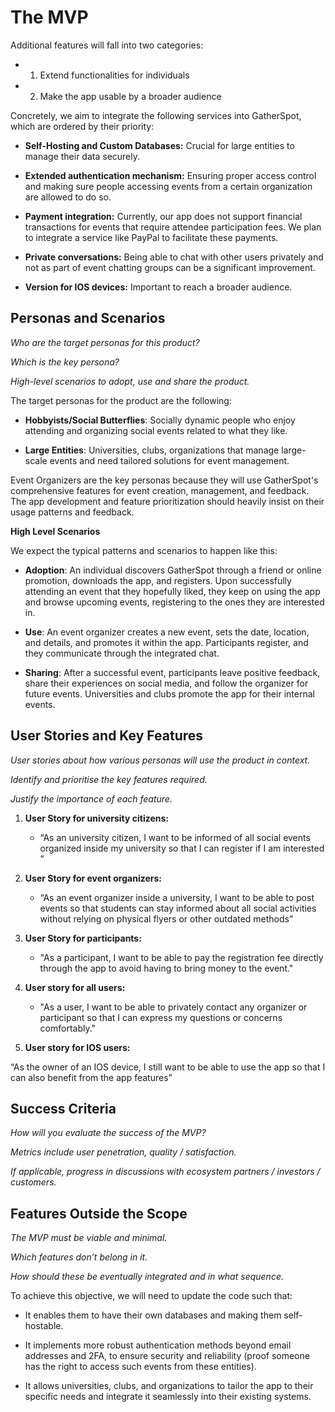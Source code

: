 # The MVP


Additional features will fall into two categories:

- 1. Extend functionalities for individuals 
- 2. Make the app usable by a broader audience


Concretely, we aim to integrate the following services into GatherSpot, which are ordered by their priority:


- **Self-Hosting and Custom Databases:** Crucial for large entities to manage their data securely.


- **Extended authentication mechanism:** Ensuring proper access control and making sure people accessing events from a certain organization are allowed to do so.


- **Payment integration:** Currently, our app does not support financial transactions for events that require attendee participation fees. We plan to integrate a service like PayPal to facilitate these payments.


- **Private conversations:** Being able to chat with other users privately and not as part of event chatting groups can be a significant improvement.


- **Version for IOS devices:** Important to reach a broader audience.

## Personas and Scenarios

*Who are the target personas for this product?*

*Which is the key persona?*

*High-level scenarios to adopt, use and share the product.*

The target personas for the product are the following:

- **Hobbyists/Social Butterflies**: Socially dynamic people who enjoy attending and organizing social events related to what they like.


- **Large Entities**: Universities, clubs, organizations that manage large-scale events and need tailored solutions for event management.

Event Organizers are the key personas because they will use GatherSpot's comprehensive features for event creation, management, and feedback. The app development and feature prioritization should heavily insist on their usage patterns and feedback.

**High Level Scenarios**

We expect the typical patterns and scenarios to happen like this:

- **Adoption**: An individual discovers GatherSpot through a friend or online promotion, downloads the app, and registers. Upon successfully attending an event that they hopefully liked, they keep on using the app and browse upcoming events, registering to the ones they are interested in.


- **Use**: An event organizer creates a new event, sets the date, location, and details, and promotes it within the app. Participants register, and they communicate through the integrated chat.


- **Sharing**: After a successful event, participants leave positive feedback, share their experiences on social media, and follow the organizer for future events. Universities and clubs promote the app for their internal events.


## User Stories and Key Features

*User stories about how various personas will use the product in context.*

*Identify and prioritise the key features required.*

*Justify the importance of each feature.*


1. **User Story for university citizens:**
    - “As an university citizen, I want to be informed of all social events organized inside my university so that I can register if I am interested ” 


2. **User Story for event organizers:**

    - “As an event organizer inside a university, I want to be able to post events so that students can stay informed about all social activities without relying on physical flyers or other outdated methods”


3. **User Story for participants:**

    - "As a participant, I want to be able to pay the registration fee directly through the app to avoid having to bring money to the event."


4. **User story for all users:**

    - "As a user, I want to be able to privately contact any organizer or participant so that I can express my questions or concerns comfortably."

5. **User story for IOS users:**

“As the owner of an IOS device, I still want to be able to use the app so that I can also benefit from the app features”


## Success Criteria

*How will you evaluate the success of the MVP?*

*Metrics include user penetration, quality / satisfaction.*

*If applicable, progress in discussions with ecosystem partners / investors / customers.*

## Features Outside the Scope

*The MVP must be viable and minimal.*

*Which features don’t belong in it.*

*How should these be eventually integrated and in what sequence.*


 To achieve this objective, we will need to update the code such that:

 -  It enables them to have their own databases and making them self-hostable. 

 -  It implements more robust authentication methods beyond email addresses and 2FA, to ensure security and reliability (proof someone has the right to access such events from these entities).

 - It allows universities, clubs, and organizations to tailor the app to their specific needs and integrate it seamlessly into their existing systems.


